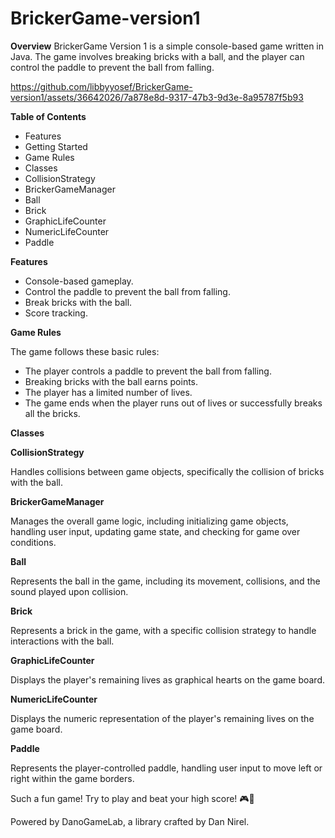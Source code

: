 # BrickerGame-version1
**Overview**
BrickerGame Version 1 is a simple console-based game written in Java. The game involves breaking bricks with a ball, and the player can control the paddle to prevent the ball from falling.


https://github.com/libbyyosef/BrickerGame-version1/assets/36642026/7a878e8d-9317-47b3-9d3e-8a95787f5b93


**Table of Contents**

- Features
- Getting Started
- Game Rules
- Classes
- CollisionStrategy
- BrickerGameManager
- Ball
- Brick
- GraphicLifeCounter
- NumericLifeCounter
- Paddle
  
**Features**
- Console-based gameplay.
- Control the paddle to prevent the ball from falling.
- Break bricks with the ball.
- Score tracking.

**Game Rules**

The game follows these basic rules:
- The player controls a paddle to prevent the ball from falling.
- Breaking bricks with the ball earns points.
- The player has a limited number of lives.
- The game ends when the player runs out of lives or successfully breaks all the bricks.

**Classes**

**CollisionStrategy**

Handles collisions between game objects, specifically the collision of bricks with the ball.

**BrickerGameManager**

Manages the overall game logic, including initializing game objects, handling user input, updating game state, and checking for game over conditions.

**Ball**

Represents the ball in the game, including its movement, collisions, and the sound played upon collision.

**Brick**

Represents a brick in the game, with a specific collision strategy to handle interactions with the ball.

**GraphicLifeCounter**

Displays the player's remaining lives as graphical hearts on the game board.

**NumericLifeCounter**

Displays the numeric representation of the player's remaining lives on the game board.

**Paddle**

Represents the player-controlled paddle, handling user input to move left or right within the game borders.

Such a fun game! Try to play and beat your high score! 🎮🚀


Powered by DanoGameLab, a library crafted by Dan Nirel.
